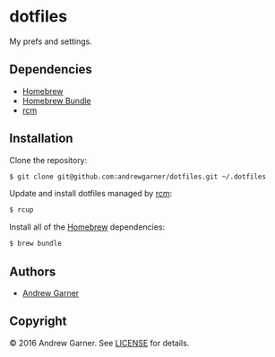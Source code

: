 # dotfiles

My prefs and settings.


## Dependencies

- [Homebrew]
- [Homebrew Bundle]
- [rcm]


## Installation

Clone the repository:

```sh
$ git clone git@github.com:andrewgarner/dotfiles.git ~/.dotfiles
```

Update and install dotfiles managed by [rcm]:

```sh
$ rcup
```

Install all of the [Homebrew] dependencies:

```sh
$ brew bundle
```


## Authors

- [Andrew Garner](https://github.com/andrewgarner/)


## Copyright

© 2016 Andrew Garner. See [LICENSE](LICENSE.md) for details.


[homebrew bundle]: https://github.com/Homebrew/homebrew-bundle
[homebrew]: http://brew.sh
[rcm]: https://github.com/thoughtbot/rcm

